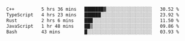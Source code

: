 <!--START_SECTION:waka-->

```txt
C++          5 hrs 36 mins   ███████▓░░░░░░░░░░░░░░░░░   30.52 %
TypeScript   4 hrs 23 mins   ██████░░░░░░░░░░░░░░░░░░░   23.92 %
Rust         2 hrs 6 mins    ███░░░░░░░░░░░░░░░░░░░░░░   11.50 %
JavaScript   1 hr 48 mins    ██▒░░░░░░░░░░░░░░░░░░░░░░   09.86 %
Bash         43 mins         █░░░░░░░░░░░░░░░░░░░░░░░░   03.93 %
```

<!--END_SECTION:waka-->
